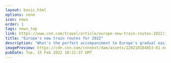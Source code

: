 ```yaml
---
layout: basic.html
options: none
icon: news
order: 1
tags: news_top
link: https://www.cnn.com/travel/article/europe-new-train-routes-2022/index.html
title: "Europe's new train routes for 2022"
description: "What's the perfect accompaniment to Europe's gradual easing of its pandemic rules? A burgeoning international rail network for 2022."
imagePreview: https://cdn.cnn.com/cnnnext/dam/assets/220210184853-01-europe-new-train-routes-2022-video-synd-2.jpg
pubDate: Tue, 15 Feb 2022 10:21:37 GMT
---
```


